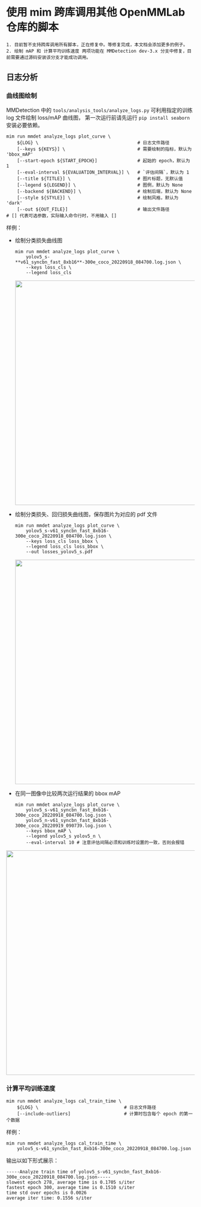 # 使用 mim 跨库调用其他 OpenMMLab 仓库的脚本

```{note}
1. 目前暂不支持跨库调用所有脚本，正在修复中。等修复完成，本文档会添加更多的例子。
2. 绘制 mAP 和 计算平均训练速度 两项功能在 MMDetection dev-3.x 分支中修复，目前需要通过源码安装该分支才能成功调用。
```

## 日志分析

### 曲线图绘制

MMDetection 中的 `tools/analysis_tools/analyze_logs.py` 可利用指定的训练 log 文件绘制 loss/mAP 曲线图， 第一次运行前请先运行 `pip install seaborn` 安装必要依赖。

```shell
mim run mmdet analyze_logs plot_curve \
    ${LOG} \                                     # 日志文件路径
    [--keys ${KEYS}] \                           # 需要绘制的指标，默认为 'bbox_mAP'
    [--start-epoch ${START_EPOCH}]               # 起始的 epoch，默认为 1
    [--eval-interval ${EVALUATION_INTERVAL}] \   # `评估间隔`，默认为 1
    [--title ${TITLE}] \                         # 图片标题，无默认值
    [--legend ${LEGEND}] \                       # 图例，默认为 None
    [--backend ${BACKEND}] \                     # 绘制后端，默认为 None
    [--style ${STYLE}] \                         # 绘制风格，默认为 'dark'
    [--out ${OUT_FILE}]                          # 输出文件路径
# [] 代表可选参数，实际输入命令行时，不用输入 []
```

样例：

- 绘制分类损失曲线图

  ```shell
  mim run mmdet analyze_logs plot_curve \
      yolov5_s-**v61_syncbn_fast_8xb16**-300e_coco_20220918_084700.log.json \
      --keys loss_cls \
      --legend loss_cls
  ```

  <img src="https://user-images.githubusercontent.com/27466624/204747359-754555df-1f97-4d5c-87ca-9ad3a0badcce.png" width="600"/>

- 绘制分类损失、回归损失曲线图，保存图片为对应的 pdf 文件

  ```shell
  mim run mmdet analyze_logs plot_curve \
      yolov5_s-v61_syncbn_fast_8xb16-300e_coco_20220918_084700.log.json \
      --keys loss_cls loss_bbox \
      --legend loss_cls loss_bbox \
      --out losses_yolov5_s.pdf
  ```

  <img src="https://user-images.githubusercontent.com/27466624/204748560-2d17ce4b-fb5f-4732-a962-329109e73aad.png" width="600"/>

- 在同一图像中比较两次运行结果的 bbox mAP

  ```shell
  mim run mmdet analyze_logs plot_curve \
      yolov5_s-v61_syncbn_fast_8xb16-300e_coco_20220918_084700.log.json \
      yolov5_n-v61_syncbn_fast_8xb16-300e_coco_20220919_090739.log.json \
      --keys bbox_mAP \
      --legend yolov5_s yolov5_n \
      --eval-interval 10 # 注意评估间隔必须和训练时设置的一致，否则会报错
  ```

<img src="https://user-images.githubusercontent.com/27466624/204748704-21db9f9e-386e-449c-91c7-2ce3f8b51f24.png" width="600"/>

### 计算平均训练速度

```shell
mim run mmdet analyze_logs cal_train_time \
    ${LOG} \                                # 日志文件路径
    [--include-outliers]                    # 计算时包含每个 epoch 的第一个数据
```

样例：

```shell
mim run mmdet analyze_logs cal_train_time \
    yolov5_s-v61_syncbn_fast_8xb16-300e_coco_20220918_084700.log.json
```

输出以如下形式展示：

```text
-----Analyze train time of yolov5_s-v61_syncbn_fast_8xb16-300e_coco_20220918_084700.log.json-----
slowest epoch 278, average time is 0.1705 s/iter
fastest epoch 300, average time is 0.1510 s/iter
time std over epochs is 0.0026
average iter time: 0.1556 s/iter
```
